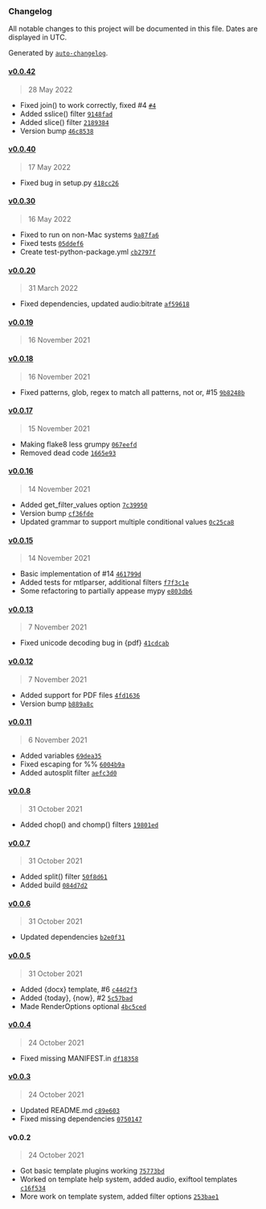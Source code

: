 ### Changelog

All notable changes to this project will be documented in this file. Dates are displayed in UTC.

Generated by [`auto-changelog`](https://github.com/CookPete/auto-changelog).

#### [v0.0.42](https://github.com/RhetTbull/autofile/compare/v0.0.40...v0.0.42)

> 28 May 2022

- Fixed join() to work correctly, fixed #4 [`#4`](https://github.com/RhetTbull/autofile/issues/4)
- Added sslice() filter [`9148fad`](https://github.com/RhetTbull/autofile/commit/9148fad72a8893dcf231f8265f484b82a090d275)
- Added slice() filter [`2189384`](https://github.com/RhetTbull/autofile/commit/21893847d031464e83dad5e14a390b887aafa9a1)
- Version bump [`46c8538`](https://github.com/RhetTbull/autofile/commit/46c85387c2bee92e4beeb50bdb084f57d74bee87)

#### [v0.0.40](https://github.com/RhetTbull/autofile/compare/v0.0.30...v0.0.40)

> 17 May 2022

- Fixed bug in setup.py [`418cc26`](https://github.com/RhetTbull/autofile/commit/418cc26e477267e28573e47e4098e8d22b4ca295)

#### [v0.0.30](https://github.com/RhetTbull/autofile/compare/v0.0.20...v0.0.30)

> 16 May 2022

- Fixed to run on non-Mac systems [`9a87fa6`](https://github.com/RhetTbull/autofile/commit/9a87fa6c011f8c024bca26d3586c51c9528f9490)
- Fixed tests [`05ddef6`](https://github.com/RhetTbull/autofile/commit/05ddef67822e19ea99d0896033b00b4eefdd2c7c)
- Create test-python-package.yml [`cb2797f`](https://github.com/RhetTbull/autofile/commit/cb2797ff95f38539a629d810c4352fed4eb0b370)

#### [v0.0.20](https://github.com/RhetTbull/autofile/compare/v0.0.19...v0.0.20)

> 31 March 2022

- Fixed dependencies, updated audio:bitrate [`af59618`](https://github.com/RhetTbull/autofile/commit/af59618e1f3c19779b2acfeaf2a9bc2ef9682621)

#### [v0.0.19](https://github.com/RhetTbull/autofile/compare/v0.0.18...v0.0.19)

> 16 November 2021

#### [v0.0.18](https://github.com/RhetTbull/autofile/compare/v0.0.17...v0.0.18)

> 16 November 2021

- Fixed patterns, glob, regex to match all patterns, not or, #15 [`9b8248b`](https://github.com/RhetTbull/autofile/commit/9b8248bc0d6363c5f1ed898f67d70caf56e6b21c)

#### [v0.0.17](https://github.com/RhetTbull/autofile/compare/v0.0.16...v0.0.17)

> 15 November 2021

- Making flake8 less grumpy [`067eefd`](https://github.com/RhetTbull/autofile/commit/067eefd0dd2a1400ab6b4c7257d2acd190193443)
- Removed dead code [`1665e93`](https://github.com/RhetTbull/autofile/commit/1665e930d6a5bb18f93502a865ac576114f470ed)

#### [v0.0.16](https://github.com/RhetTbull/autofile/compare/v0.0.15...v0.0.16)

> 14 November 2021

- Added get_filter_values option [`7c39950`](https://github.com/RhetTbull/autofile/commit/7c3995022524d46c11d33616b493784a1637325b)
- Version bump [`cf36fde`](https://github.com/RhetTbull/autofile/commit/cf36fde4c546a40676c5011af585df488eb24432)
- Updated grammar to support multiple conditional values [`0c25ca8`](https://github.com/RhetTbull/autofile/commit/0c25ca835469b3a2b7804beaf8d6d5aa77369ca8)

#### [v0.0.15](https://github.com/RhetTbull/autofile/compare/v0.0.13...v0.0.15)

> 14 November 2021

- Basic implementation of #14 [`461799d`](https://github.com/RhetTbull/autofile/commit/461799da574b8e7a8cdcb86d22b2b2625143d3df)
- Added tests for mtlparser, additional filters [`f7f3c1e`](https://github.com/RhetTbull/autofile/commit/f7f3c1e61012809e0b6b037fa8d584616218628e)
- Some refactoring to partially appease mypy [`e803db6`](https://github.com/RhetTbull/autofile/commit/e803db67bdd638e571a24f1c3d29e38e8ccfe99f)

#### [v0.0.13](https://github.com/RhetTbull/autofile/compare/v0.0.12...v0.0.13)

> 7 November 2021

- Fixed unicode decoding bug in {pdf} [`41cdcab`](https://github.com/RhetTbull/autofile/commit/41cdcab9c2566851a619ac0435c5c4c1b430c45b)

#### [v0.0.12](https://github.com/RhetTbull/autofile/compare/v0.0.11...v0.0.12)

> 7 November 2021

- Added support for PDF files [`4fd1636`](https://github.com/RhetTbull/autofile/commit/4fd16366aa73bc0b5948ad8db71ec94a101061bb)
- Version bump [`b889a8c`](https://github.com/RhetTbull/autofile/commit/b889a8ca0ad8e49506697cdaa896309c365378c1)

#### [v0.0.11](https://github.com/RhetTbull/autofile/compare/v0.0.8...v0.0.11)

> 6 November 2021

- Added variables [`69dea35`](https://github.com/RhetTbull/autofile/commit/69dea35d9f2b169d2901e853b3da5f20fe9ef8d4)
- Fixed escaping for %% [`6004b9a`](https://github.com/RhetTbull/autofile/commit/6004b9ada53aa3cc7d3df1d9dcd5b682a462907b)
- Added autosplit filter [`aefc3d0`](https://github.com/RhetTbull/autofile/commit/aefc3d033b6abfe0dcb5021ae4e58ebe4673873c)

#### [v0.0.8](https://github.com/RhetTbull/autofile/compare/v0.0.7...v0.0.8)

> 31 October 2021

- Added chop() and chomp() filters [`19801ed`](https://github.com/RhetTbull/autofile/commit/19801ed3a959d3dcf54a4d6d72c875ce277d7853)

#### [v0.0.7](https://github.com/RhetTbull/autofile/compare/v0.0.6...v0.0.7)

> 31 October 2021

- Added split() filter [`50f8d61`](https://github.com/RhetTbull/autofile/commit/50f8d61a937e0e636b42b70f34ec4fdae1e3c879)
- Added build [`084d7d2`](https://github.com/RhetTbull/autofile/commit/084d7d217079080d9b61cd194d8b4014cc3648db)

#### [v0.0.6](https://github.com/RhetTbull/autofile/compare/v0.0.5...v0.0.6)

> 31 October 2021

- Updated dependencies [`b2e0f31`](https://github.com/RhetTbull/autofile/commit/b2e0f31580559febd13290115bb099ef956defde)

#### [v0.0.5](https://github.com/RhetTbull/autofile/compare/v0.0.4...v0.0.5)

> 31 October 2021

- Added {docx} template, #6 [`c44d2f3`](https://github.com/RhetTbull/autofile/commit/c44d2f37d02faedada84af9e72a15d12573502be)
- Added {today}, {now}, #2 [`5c57bad`](https://github.com/RhetTbull/autofile/commit/5c57bad3ee3ff0cfe3a525fc49b778e59a57d256)
- Made RenderOptions optional [`4bc5ced`](https://github.com/RhetTbull/autofile/commit/4bc5ced64518ccc2e5d4219a8d47da12f8ad001a)

#### [v0.0.4](https://github.com/RhetTbull/autofile/compare/v0.0.3...v0.0.4)

> 24 October 2021

- Fixed missing MANIFEST.in [`df18358`](https://github.com/RhetTbull/autofile/commit/df1835880261e1559947b0b53918fa7efd18fe86)

#### [v0.0.3](https://github.com/RhetTbull/autofile/compare/v0.0.2...v0.0.3)

> 24 October 2021

- Updated README.md [`c89e603`](https://github.com/RhetTbull/autofile/commit/c89e60393d4a670a5556df0e6b79847cafdcc7e8)
- Fixed missing dependencies [`0750147`](https://github.com/RhetTbull/autofile/commit/075014777c0b6e5fa03cd542f812217692fa4462)

#### v0.0.2

> 24 October 2021

- Got basic template plugins working [`75773bd`](https://github.com/RhetTbull/autofile/commit/75773bd8bcd0b95074b5e9cabdec12c0388fe61c)
- Worked on template help system, added audio, exiftool templates [`c16f534`](https://github.com/RhetTbull/autofile/commit/c16f534342355190644cfffc2417bb7b97fb450e)
- More work on template system, added filter options [`253bae1`](https://github.com/RhetTbull/autofile/commit/253bae134999bfa7a03a83543b22a00ee5193a0b)
